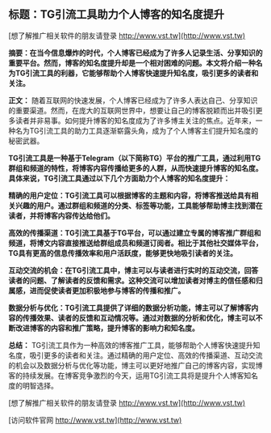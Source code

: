## **标题：TG引流工具助力个人博客的知名度提升**

[想了解推广相关软件的朋友请登录 http://www.vst.tw](http://www.vst.tw)

**摘要：在当今信息爆炸的时代，个人博客已经成为了许多人记录生活、分享知识的重要平台。然而，博客的知名度提升却是一个相对困难的问题。本文将介绍一种名为TG引流工具的利器，它能够帮助个人博客快速提升知名度，吸引更多的读者和关注。**

**正文：**
随着互联网的快速发展，个人博客已经成为了许多人表达自己、分享知识的重要渠道。然而，在庞大的互联网世界中，想要让自己的博客脱颖而出并吸引更多读者并非易事。如何提升博客的知名度成为了许多博主关注的焦点。近年来，一种名为TG引流工具的助力工具逐渐崭露头角，成为了个人博客主们提升知名度的秘密武器。

**TG引流工具是一种基于Telegram（以下简称TG）平台的推广工具，通过利用TG群组和频道的特性，将博客内容传播给更多的人群，从而快速提升博客的知名度。具体来说，TG引流工具通过以下几个方面助力个人博客的知名度提升：**

**精确的用户定位：TG引流工具可以根据博客的主题和内容，将博客推送给具有相关兴趣的用户。通过群组和频道的分类、标签等功能，工具能够帮助博主找到潜在读者，并将博客内容传达给他们。**

**高效的传播渠道：TG引流工具基于TG平台，可以通过建立专属的博客推广群组和频道，将博文内容直接推送给群组成员和频道订阅者。相比于其他社交媒体平台，TG具有更高的信息传播效率和用户活跃度，能够更快地吸引读者的关注。**

**互动交流的机会：在TG引流工具中，博主可以与读者进行实时的互动交流，回答读者的问题、了解读者的反馈和需求。这种交流可以增加读者对博主的信任感和归属感，进而促使读者更加积极地参与博客的传播和推广。**

**数据分析与优化：TG引流工具提供了详细的数据分析功能，博主可以了解博客内容的传播效果、读者的反馈和互动情况等。通过对数据的分析和优化，博主可以不断改进博客的内容和推广策略，提升博客的影响力和知名度。**

**总结：**
TG引流工具作为一种高效的博客推广工具，能够帮助个人博客快速提升知名度，吸引更多的读者和关注。通过精确的用户定位、高效的传播渠道、互动交流的机会以及数据分析与优化等功能，博主可以更好地推广自己的博客内容，实现博客的持续发展。在博客竞争激烈的今天，运用TG引流工具将是提升个人博客知名度的明智选择。

[想了解推广相关软件的朋友请登录 http://www.vst.tw](http://www.vst.tw)


[访问软件官网 http://www.vst.tw](http://www.vst.tw)
